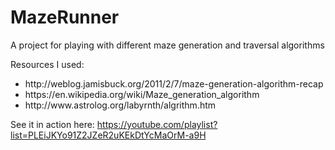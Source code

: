 # MazeRunner
A project for playing with different maze generation and traversal algorithms

Resources I used: 

<ul>
<li>http://weblog.jamisbuck.org/2011/2/7/maze-generation-algorithm-recap</li>
<li>https://en.wikipedia.org/wiki/Maze_generation_algorithm</li>
<li>http://www.astrolog.org/labyrnth/algrithm.htm</li>
</ul>

See it in action here:
https://youtube.com/playlist?list=PLEiJKYo91Z2JZeR2uKEkDtYcMaOrM-a9H
